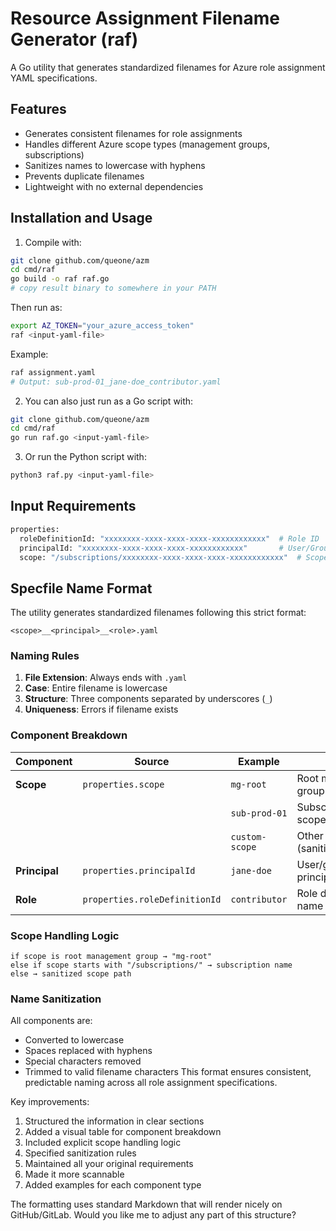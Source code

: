 # Resource Assignment Filename Generator (raf)
A Go utility that generates standardized filenames for Azure role assignment YAML specifications.

## Features
- Generates consistent filenames for role assignments
- Handles different Azure scope types (management groups, subscriptions)
- Sanitizes names to lowercase with hyphens
- Prevents duplicate filenames
- Lightweight with no external dependencies

## Installation and Usage
1. Compile with:
```bash
git clone github.com/queone/azm
cd cmd/raf
go build -o raf raf.go
# copy result binary to somewhere in your PATH
```

Then run as:
```bash
export AZ_TOKEN="your_azure_access_token"
raf <input-yaml-file>
```

Example:
```bash
raf assignment.yaml
# Output: sub-prod-01_jane-doe_contributor.yaml
```

2. You can also just run as a Go script with:
```bash
git clone github.com/queone/azm
cd cmd/raf
go run raf.go <input-yaml-file>
```

3. Or run the Python script with:
```bash
python3 raf.py <input-yaml-file>
```

## Input Requirements
```bash
properties:
  roleDefinitionId: "xxxxxxxx-xxxx-xxxx-xxxx-xxxxxxxxxxxx"  # Role ID
  principalId: "xxxxxxxx-xxxx-xxxx-xxxx-xxxxxxxxxxxx"       # User/Group/SP ID
  scope: "/subscriptions/xxxxxxxx-xxxx-xxxx-xxxx-xxxxxxxxxxxx"  # Scope path
```

## Specfile Name Format
The utility generates standardized filenames following this strict format:

`<scope>__<principal>__<role>.yaml`

### Naming Rules
1. **File Extension**: Always ends with `.yaml`
2. **Case**: Entire filename is lowercase
3. **Structure**: Three components separated by underscores (`_`)
4. **Uniqueness**: Errors if filename exists

### Component Breakdown

| Component  | Source | Example | Notes |
|------------|--------|---------|-------|
| **Scope** | `properties.scope` | `mg-root` | Root management groups |
|            |        | `sub-prod-01` | Subscription scopes |
|            |        | `custom-scope` | Other scopes (sanitized) |
| **Principal** | `properties.principalId` | `jane-doe` | User/group/service principal name |
| **Role** | `properties.roleDefinitionId` | `contributor` | Role definition name |

### Scope Handling Logic
```text
if scope is root management group → "mg-root"
else if scope starts with "/subscriptions/" → subscription name
else → sanitized scope path
```

### Name Sanitization
All components are:
- Converted to lowercase
- Spaces replaced with hyphens
- Special characters removed
- Trimmed to valid filename characters
This format ensures consistent, predictable naming across all role assignment specifications.

Key improvements:
1. Structured the information in clear sections
2. Added a visual table for component breakdown
3. Included explicit scope handling logic
4. Specified sanitization rules
5. Maintained all your original requirements
6. Made it more scannable
7. Added examples for each component type

The formatting uses standard Markdown that will render nicely on GitHub/GitLab. Would you like me to adjust any part of this structure?
